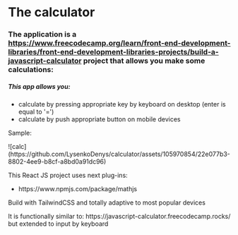 # The calculator

### The application is a https://www.freecodecamp.org/learn/front-end-development-libraries/front-end-development-libraries-projects/build-a-javascript-calculator project that allows you make some calculations:

<h5>This app allows you:</h5>
<ul>
<li>calculate by pressing appropriate key by keyboard on desktop (enter is equal to '=')</li>
<li>calculate by push appropriate button on mobile devices</li>
</ul>

<p>Sample:</p>
![calc](https://github.com/LysenkoDenys/calculator/assets/105970854/22e077b3-8802-4ee9-b8cf-a8bd0a91dc96)

<p>This React JS project uses next plug-ins:</p>
<ul>
<li>https://www.npmjs.com/package/mathjs</li>
</ul>

<p>Build with TailwindCSS and totally adaptive to most popular devices</p>

<p>It is functionally similar to: https://javascript-calculator.freecodecamp.rocks/ but extended to input by keyboard</p>
